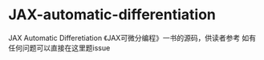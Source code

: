 # JAX-automatic-differentiation
JAX Automatic Differetiation 
《JAX可微分编程》一书的源码，供读者参考
如有任何问题可以直接在这里题issue
